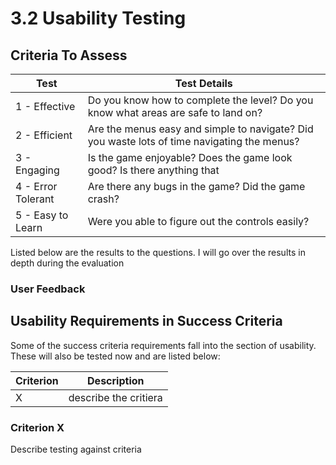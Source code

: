 # 3.2 Usability Testing

## Criteria To Assess

| Test               | Test Details                                                                                |
| ------------------ | ------------------------------------------------------------------------------------------- |
| 1 - Effective      | Do you know how to complete the level? Do you know what areas are safe to land on?          |
| 2 - Efficient      | Are the menus easy and simple to navigate? Did you waste lots of time navigating the menus? |
| 3 - Engaging       | Is the game enjoyable? Does the game look good? Is there anything that                      |
| 4 - Error Tolerant | Are there any bugs in the game? Did the game crash?                                         |
| 5 - Easy to Learn  | Were you able to figure out the controls easily?                                            |

Listed below are the results to the questions. I will go over the results in depth during the evaluation

### User Feedback

## Usability Requirements in Success Criteria

Some of the success criteria requirements fall into the section of usability. These will also be tested now and are listed below:

| Criterion | Description           |
| --------- | --------------------- |
| X         | describe the critiera |

### Criterion X

Describe testing against criteria
